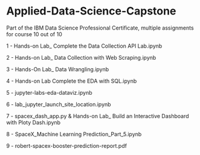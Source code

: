 # Applied-Data-Science-Capstone
Part of the IBM Data Science Professional Certificate, multiple assignments for course 10 out of 10

1 - Hands-on Lab_ Complete the Data Collection API Lab.ipynb

2 - Hands-on Lab_ Data Collection with Web Scraping.ipynb

3 - Hands-On Lab_ Data Wrangling.ipynb

4 - Hands-on Lab Complete the EDA with SQL.ipynb

5 - jupyter-labs-eda-dataviz.ipynb

6 - lab_jupyter_launch_site_location.ipynb

7 - spacex_dash_app.py & Hands-on Lab_ Build an Interactive Dashboard with Ploty Dash.ipynb

8 - SpaceX_Machine Learning Prediction_Part_5.ipynb

9 - robert-spacex-booster-prediction-report.pdf

